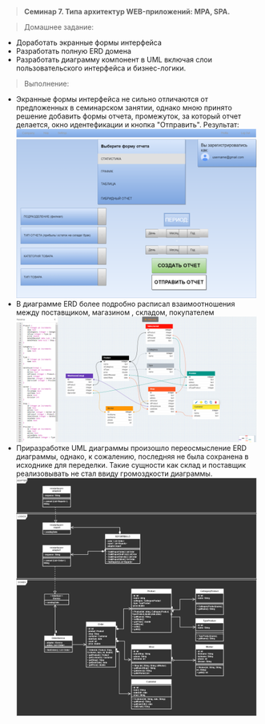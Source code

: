 > **Семинар 7. Типа архитектур WEB-приложений: MPA, SPA.**

> Домашнее задание:
* Доработать экранные формы интерфейса
* Разработать полную ERD домена
* Разработать диаграмму компонент в UML включая слои пользовательского интерфейса и бизнес-логики.

> Выполнение:

* Экранные формы интерфейса не сильно отличаются от предложенных в семинарском занятии, однако мною принято решение добавить формы отчета, промежуток, за который отчет делается, окно идентефикации и кнопка "Отправить". Результат:
![WEB.png](WEB.png)
* В диаграмме ERD более подробно расписал взаимоотношения между поставщиком, магазином , складом, покупателем
![ERD.png](ERD.png)
* Приразработке UML диаграммы произошло переосмысление ERD диаграммы, однако, к сожалению, последняя не была сохранена в исходнике для переделки. Такие сущности как склад и поставщик реализовывать не стал ввиду громоздкости диаграммы.
![UML.png](UML.png)
